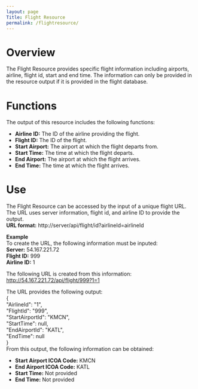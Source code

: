 ```yaml
---
layout: page
Title: Flight Resource
permalink: /flightresource/
---  
```


# Overview 
The Flight Resource provides specific flight information including airports, airline, flight id, start and end time. The information can only be provided in the resource output if it is provided in the flight database. 
# Functions   
The output of this resource includes the following functions:  
- **Airline ID:** The ID of the airline providing the flight. 
- **Flight ID:** The ID of the flight.  
- **Start Airport:** The airport at which the flight departs from.  
- **Start Time:** The time at which the flight departs.  
- **End Airport:** The airport at which the flight arrives.
- **End Time:** The time at which the flight arrives.
# Use 
The Flight Resource can be accessed by the input of a unique flight URL. The URL uses server information, flight id, and airline ID to provide the output.  
**URL format:**  http://server/api/flight/id?airlineId=airlineId  
  
  **Example**  
  To create the URL, the following information must be inputed:  
  **Server:** 54.167.221.72  
  **Flight ID:** 999  
  **Airline ID:** 1 

  The following URL is created from this information:
  http://54.167.221.72/api/flight/999?1=1  

  The URL provides the following output:  
  {  
    "AirlineId": "1",  
    "FlightId": "999",  
    "StartAirportId": "KMCN",  
    "StartTime": null,  
    "EndAirportId": "KATL",  
    "EndTime": null  
}  
From this output, the following information can be obtained:  
- **Start Airport ICOA Code:** KMCN  
- **End Airport ICOA Code:** KATL  
- **Start Time:** Not provided  
- **End Time:** Not provided




